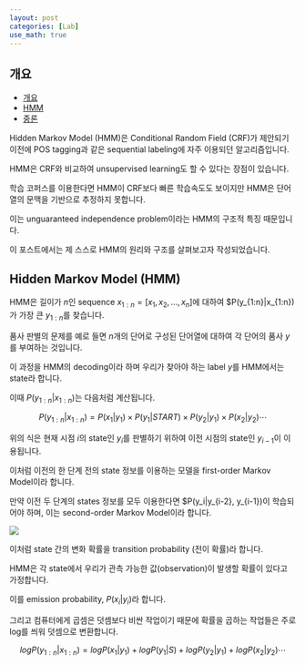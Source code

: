 ```yaml
---
layout: post
categories: [Lab]
use_math: true
---
```



## 개요
- [개요](#개요)
- [HMM](#Hidden-Markov-Model-(HMM))
- [중론](#중론)

Hidden Markov Model (HMM)은 Conditional Random Field (CRF)가 제안되기 이전에 POS tagging과 같은 sequential labeling에 자주 이용되던 알고리즘입니다.

HMM은 CRF와 비교하여 unsupervised learning도 할 수 있다는 장점이 있습니다.

학습 코퍼스를 이용한다면 HMM이 CRF보다 빠른 학습속도도 보이지만 HMM은 단어열의 문맥을 기반으로 추정하지 못합니다.

이는 unguaranteed independence problem이라는 HMM의 구조적 특징 때문입니다.

이 포스트에서는 제 스스로 HMM의 원리와 구조를 살펴보고자 작성되었습니다.

## Hidden Markov Model (HMM)

HMM은 길이가 $n$인 sequence $x_{1:n} = [x_1, x_2, ..., x_n]$에 대하여 $P(y_{1:n}|x_{1:n})가 가장 큰 $y_{1:n}$를 찾습니다.

품사 판별의 문제를 예로 들면 $n$개의 단어로 구성된 단어열에 대하여 각 단어의 품사 $y$를 부여하는 것입니다.

이 과정을 HMM의 decoding이라 하며 우리가 찾아야 하는 label $y$를 HMM에서는 state라 합니다.

이때 $P(y_{1:n}|x_{1:n})$는 다음처럼 계산됩니다.

$$
P(y_{1:n} \vert x_{1:n}) = P(x_1 \vert y_1) \times P(y_1 \vert START) \times P(y_2 \vert y_1) \times P(x_2 \vert y_2) \cdots
$$

위의 식은 현재 시점 $i$의 state인 $y_i$를 판별하기 위하여 이전 시점의 state인 $y_{i-1}$이 이용됩니다.

이처럼 이전의 한 단계 전의 state 정보를 이용하는 모델을 first-order Markov Model이라 합니다.

만약 이전 두 단계의 states 정보를 모두 이용한다면 $P(y_i|y_{i-2}, y_{i-1})이 학습되어야 하며, 이는 second-order Markov Model이라 합니다.

![](https://tva1.sinaimg.cn/large/e6c9d24egy1h1dxb8qie9j20e503674a.jpg)

이처럼 state 간의 변화 확률을 transition probability (전이 확률)라 합니다.

HMM은 각 state에서 우리가 관측 가능한 값(observation)이 발생할 확률이 있다고 가정합니다.

이를 emission probability, $P(x_i|y_i)$라 합니다.

그리고 컴퓨터에게 곱셈은 덧셈보다 비싼 작업이기 때문에 확률을 곱하는 작업들은 주로 log를 씌워 덧셈으로 변환합니다.

$$
log P(y_{1:n} \vert x_{1:n}) = log P(x_1 \vert y_1)+ log P(y_1 \vert S) + log P(y_2 \vert y_1) + log P(x_2 \vert y_2) \cdots
$$